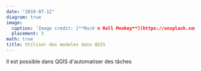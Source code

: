 ```yaml
---
date: "2019-07-12"
diagram: true
image:
  caption: 'Image credit: [**Rock'n Roll Monkey**](https://unsplash.com/photos/R4WCbazrD1g)'
  placement: 3
math: true
title: Utiliser des modeles dans QGIS
---
```



Il est possible dans QGIS d'automatiser des tâches